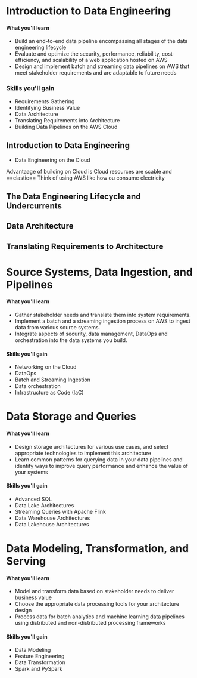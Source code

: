 # Introduction to Data Engineering

#### What you'll learn

- Build an end-to-end data pipeline encompassing all stages of the data engineering lifecycle
- Evaluate and optimize the security, performance, reliability, cost-efficiency, and scalability of a web application hosted on AWS
- Design and implement batch and streaming data pipelines on AWS that meet stakeholder requirements and are adaptable to future needs

### Skills you'll gain

- Requirements Gathering
- Identifying Business Value
- Data Architecture
- Translating Requirements into Architecture
- Building Data Pipelines on the AWS Cloud

## Introduction to Data Engineering

- Data Engineering on the Cloud

Advantaage of building on Cloud is Cloud resources are scable and ==elastic==
Think of using AWS like how ou consume electricity


## The Data Engineering Lifecycle and Undercurrents

## Data Architecture

## Translating Requirements to Architecture

# Source Systems, Data Ingestion, and Pipelines

#### What you'll learn

- Gather stakeholder needs and translate them into system requirements.
- Implement a batch and a streaming ingestion process on AWS to ingest data from various source systems.
- Integrate aspects of security, data management, DataOps and orchestration into the data systems you build.
    
#### Skills you'll gain

- Networking on the Cloud
- DataOps
- Batch and Streaming Ingestion
- Data orchestration
- Infrastructure as Code (IaC)

# Data Storage and Queries

#### What you'll learn

- Design storage architectures for various use cases, and select appropriate technologies to implement this architecture
- Learn common patterns for querying data in your data pipelines and identify ways to improve query performance and enhance the value of your systems
    

#### Skills you'll gain

- Advanced SQL
- Data Lake Architectures
- Streaming Queries with Apache Flink
- Data Warehouse Architectures
- Data Lakehouse Architectures

# Data Modeling, Transformation, and Serving

#### What you'll learn

- Model and transform data based on stakeholder needs to deliver business value
- Choose the appropriate data processing tools for your architecture design
- Process data for batch analytics and machine learning data pipelines using distributed and non-distributed processing frameworks
    
#### Skills you'll gain

- Data Modeling
- Feature Engineering
- Data Transformation
- Spark and PySpark